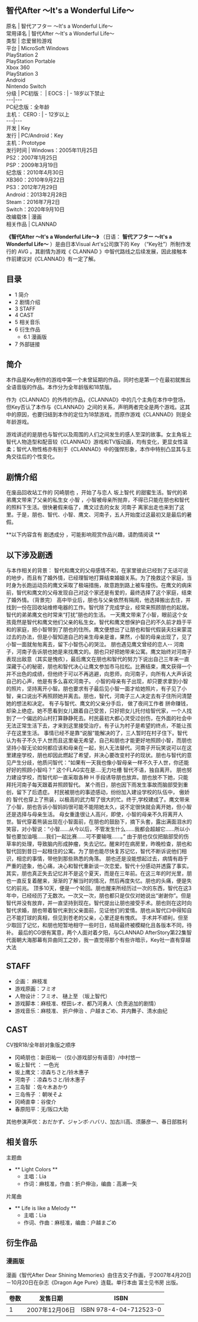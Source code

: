 智代After ～It's a Wonderful Life～  
---  
原名  |  智代アフター ～It's a Wonderful Life～   
常用译名  |  智代After ～It's a Wonderful Life～   
类型  |  恋爱冒险游戏   
平台  |  MicroSoft Windows   
PlayStation 2  
PlayStation Portable  
Xbox 360  
PlayStation 3  
Android  
Nintendo Switch  
分级  |  PC初版：  |  EOCS  :  |  \- 18岁以下禁止   
---|---  
PC纪念版：全年龄  
主机：  CERO  :  |  \- 12岁以上   
---|---  
开发  |  Key   
发行  |  PC/Android：Key   
主机：Prototype  
发行时间  |  Windows：2005年11月25日   
PS2：2007年1月25日  
PSP：2009年3月19日  
纪念版：2010年4月30日  
XB360：2010年9月22日  
PS3：2012年7月29日  
Android：2013年2月28日  
Steam：2016年7月2日  
Switch：2020年9月10日  
改编载体  |  漫画   
相关作品  |  CLANNAD   
  
**《智代After ～It's a Wonderful Life～》** （日语： **智代アフター ～It's a Wonderful Life～**
）是由日本Visual Art's公司旗下的  Key  （“Key社”）所制作发行的  AVG  。其剧情为游戏《  CLANNAD
》中智代路线之后续发展，因此接触本作前建议对《CLANNAD》有一定了解。

##  目录

  * 1  简介 
  * 2  剧情介绍 
  * 3  STAFF 
  * 4  CAST 
  * 5  相关音乐 
  * 6  衍生作品 
    * 6.1  漫画版 
  * 7  外部链接 

##  简介

本作品是Key制作的游戏中第一个未曾延期的作品，同时也是第一个在最初就推出全语音版的作品。本作分为全年龄版和18禁版。

作为《CLANNAD》的外传的作品，《CLANNAD》中的几个主角在本作中登场，但Key否认了本作与《CLANNAD》之间的关系，声明两者完全是两个游戏。这其中的原因，也要归结到本作的定位为18禁游戏，而原作游戏《CLANNAD》则是全年龄游戏。

游戏讲述的是朋也与智代以及周围的人们之间发生的感人至深的故事。女主角坂上智代人物造型和配音较《CLANNAD》游戏和TV版动画，均有变化，更显女性温柔；智代人物性格亦有别于《CLANNAD》中的强悍形象，本作中特别凸显其与主角交往后的个性变化。

##  剧情介绍

在废品回收站工作的  冈崎朋也  ，开始了与恋人  坂上智代  的甜蜜生活。智代的弟弟鹰文带来了父亲的私生女  小智
，小智被母亲所抛弃，不得已只能在朋也和智代的照料下生活。很快暑假来临了，鹰文过去的女友  河南子
离家出走也来到了这里。于是，朋也、智代、小智、鹰文、河南子，五人开始度过这最初又是最后的暑假。

**以下内容含有 剧透成分  ，可能影响观赏作品兴趣，请酌情阅读 **

以下涉及剧透  
---  
与本作相关的背景：
智代和鹰文的父母感情不和，在家里彼此已经到了无话可说的地步，而且有了婚外情，已经理智地打算结束婚姻关系。为了挽救这个家庭，当时身为长跑运动员的鹰文采取了极端措施，故意跑到路上被车撞伤。在鹰文的病床前，智代和鹰文的父母发现自己对这个家还是有爱的，最终选择了这个家庭，结束了婚外情。（背景完）
高中毕业后，朋也与父亲依然有隔阂，他选择搬出去住，并找到一份在回收站维修电器的工作。智代除了完成学业，经常来照顾朋也的起居。智代的弟弟鹰文也时常来“打扰”朋也的生活。
一天鹰文带来了小智，眼前这个女孩竟然是智代和鹰文他们父亲的私生女。智代和鹰文想保护自己的不久前才趋于平和的家庭，把小智带到了朋也的住所。鹰文便想出了让朋也和智代假装夫妇来蒙混过去的办法，但是小智知道自己的亲生母亲是谁，果然，小智的母亲出现了，见了小智一面就匆匆离去，留下小智伤心的哭泣。
朋也遇见鹰文曾经的恋人--
河南子，河南子告诉朋也她是来找鹰文的。朋也只好把她带来公寓。鹰文始终对河南子表现出敌意（其实是愧疚），最后鹰文在朋也和智代的努力下说出自己三年来一直深藏于心的秘密，朋也和智代决心让鹰文参加市马拉松。比赛结束，鹰文获得一个并不出色的成绩，但他终于可以不再逃避，向恩师，向河南子，向所有人大声诉说自己的心声，他是有多么喜欢河南子。
小智的母亲有子出现，却只要求拿到小智的照片，坚持离开小智。朋也要求有子最后见小智一面才给她照片，有子见了小智，亲口说出不再照顾她并离去。朋也，智代，河南子三人决定去有子住所问清楚她的想法和决定。
有子与智代、鹰文的父亲分手后，  做了夜间工作者
拼命赚钱，却染上绝症。她不愿看到女儿跟着自己受苦，只好把女儿托付给智代家，一个人找到了一个偏远的山村打算静静死去。村民最初大都心灵受过创伤，在外面的社会中无法正常生活下去，才来到这里接受治疗。有子认为村子是希望的终点，不能让孩子在这里生活。
事情已经不是靠“说服”能解决的了，三人暂时在村子住下。智代认为有子不久于人世而且这里毫无希望，自己和朋也才能更好地照顾小智，而朋也坚持小智无论如何都应该和母亲在一起，别人无法替代。河南子开玩笑说可以在这里建座学校，朋也却因此燃起了希望，并决心要改变村子的现状。朋也与智代的意见产生分歧，他质问智代：“如果有一天我也像小智母亲一样不久于人世，你还能好好的照顾小智吗？”
这个FLAG实在是....无力吐槽  智代不语，独自离开。  朋也努力建设学校，而智代却一直采取各种  H
手段诱导朋也放弃。朋也放不下她，只能拜托河南子每天跟着并照顾智代。  某个雨日，朋也因下雨发生事故而脑部受到重创，留下了后遗症。
村民被朋也的事迹感动，纷纷加入建设学校的队伍中，  傲娇的
智代也穿上了熊装，以极高的武力帮了很大的忙。终于,学校建成了。鹰文带来了小智，朋也告诉小智妈妈很可能不能陪她太久，说不定很快就会离开她，但小智还是选择与母亲生活。
母女重逢很让人高兴，即使，小智的母亲不久将离开人世。智代穿着熊装出现在小智面前，在朋也的鼓励下，摘下头套，露出满面泪水的笑容，对小智说：“小智……从今以后，不管发生什么……我都会超越它……所以小智也要加油哦……我们一起比赛……可不要输哦……。”
由于朋也仅仅把脑部受的伤草率的处理，导致脑内形成肿瘤，失去记忆。醒来时在病房里，昨晚检查，朋也和智代回到昔日一起租住的公寓。为了朋也能尽快复苏记忆，智代不断诉说他们相识，相恋的事情，带他到那些熟悉的角落。
朋也还是没能想起过去，病情有趋于严重的迹象，他心痛，决心和智代重新谈一次恋爱。智代十分感动并透露了事实。其实，朋也真正失去记忆并不是这个夏天，而是在三年前。在这三年的时光里，朋也一直反复着醒来，渐渐的了解当时的情况，然后再度失忆。朋也的头痛，便是失忆的前兆。
顶多10天，便是一个轮回。朋也醒来所经历过一次的东西，智代在这3年中，已经经历了无数次。一次又一次，朋也都只是仅仅对她说出“谢谢你”。但是智代并没有放弃，并一直坚持到现在。智代提出让朋也接受手术。朋也则在这时向智代求婚，朋也带着智代来到父亲面前，见证他们的爱情。朋也从智代口中得知自己不能打球的真相，但见到苍老的父亲，心里还是有愧疚。
手术并不顺利，但至少取回了记忆，和朋也短暂地相守一些时日，结局最终被模糊化且各版本不同，待补。  最后的CG很有寓意，两个人面对着夕阳，与CLANNAD
AfterStory第22集智代面朝大海那幕有异曲同工之妙，我一直觉得那个有些许暗示，Key社一直有穿越大法  
  
##  STAFF

  * 企画：  麻枝准 
  * 游戏原画：フミオ 
  * 人物设计：フミオ、  樋上至  （坂上智代） 
  * 游戏脚本：麻枝准、㭴田レオ、都乃河勇人（负责追加的剧情） 
  * 游戏音乐：麻枝准、  折户伸治  、户越まごめ、井内舞子、清水由纪 

##  CAST

CV按R18/全年龄对象版之顺序

  * 冈崎朋也：新田祐一（仅小游戏部分有语音）/中村悠一 
  * 坂上智代  ：  一色光 
  * 坂上鹰文：凉森ちさと/铃木惠子 
  * 河南子  ：凉森ちさと/铃木惠子 
  * 三岛智  ：佐々木あかり 
  * 三岛侑子  ：朝咲そよ 
  * 冈崎直幸：谷俊介 
  * 春原阳平：无/阪口大助 

其他参演声优：おだかず、ジャンボ·ハバリ、加古川高、须藤彦一、春日部胜利

##  相关音乐

主题曲

  * ** Light Colors  **
    * 主唱：Lia 
    * 作词：麻枝准，作曲：折户伸治，编曲：高濑一矢 

片尾曲

  * ** Life is like a Melody  **
    * 主唱：Lia 
    * 作词、作曲：麻枝准，编曲：户越まごめ 

##  衍生作品

###  漫画版

漫画《智代After Dear Shining Memories》由住吉文子作画，于2007年4月20日－10月20日在杂志《Dragon Age
Pure》连载。单行本由  富士见书房  出版。

卷数  |  发售日期  |  ISBN   
---|---|---  
1  |  2007年12月06日  |  ISBN 978-4-04-712523-0   
  